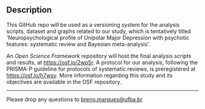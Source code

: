 ## Description

This GitHub repo will be used as a versioning system for the analysis scripts, dataset and graphs related to our study, which is tentatively titled 'Neuropsychological profile of Unipolar Major Depression with psychotic features: systematic review and Bayesian meta-analysis'.

An *Open Science Framework* repository will host the final analysis scripts and results, at https://osf.io/2wp5r. A protocol for our analysis, following the PRISMA-P guideline for protocols of systematic reviews, is preregistered at https://osf.io/h7wsv. More information regarding this study and its objectives are available in the OSF repository.

---

Please drop any questions to breno.marques@ufba.br